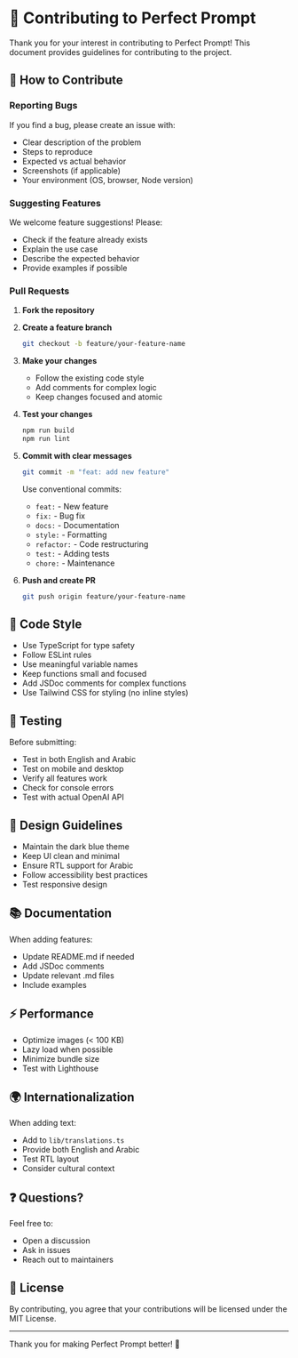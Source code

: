 # 🤝 Contributing to Perfect Prompt

Thank you for your interest in contributing to Perfect Prompt! This document provides guidelines for contributing to the project.

## 🌟 How to Contribute

### Reporting Bugs

If you find a bug, please create an issue with:
- Clear description of the problem
- Steps to reproduce
- Expected vs actual behavior
- Screenshots (if applicable)
- Your environment (OS, browser, Node version)

### Suggesting Features

We welcome feature suggestions! Please:
- Check if the feature already exists
- Explain the use case
- Describe the expected behavior
- Provide examples if possible

### Pull Requests

1. **Fork the repository**
2. **Create a feature branch**
   ```bash
   git checkout -b feature/your-feature-name
   ```

3. **Make your changes**
   - Follow the existing code style
   - Add comments for complex logic
   - Keep changes focused and atomic

4. **Test your changes**
   ```bash
   npm run build
   npm run lint
   ```

5. **Commit with clear messages**
   ```bash
   git commit -m "feat: add new feature"
   ```

   Use conventional commits:
   - `feat:` - New feature
   - `fix:` - Bug fix
   - `docs:` - Documentation
   - `style:` - Formatting
   - `refactor:` - Code restructuring
   - `test:` - Adding tests
   - `chore:` - Maintenance

6. **Push and create PR**
   ```bash
   git push origin feature/your-feature-name
   ```

## 📝 Code Style

- Use TypeScript for type safety
- Follow ESLint rules
- Use meaningful variable names
- Keep functions small and focused
- Add JSDoc comments for complex functions
- Use Tailwind CSS for styling (no inline styles)

## 🧪 Testing

Before submitting:
- Test in both English and Arabic
- Test on mobile and desktop
- Verify all features work
- Check for console errors
- Test with actual OpenAI API

## 🎨 Design Guidelines

- Maintain the dark blue theme
- Keep UI clean and minimal
- Ensure RTL support for Arabic
- Follow accessibility best practices
- Test responsive design

## 📚 Documentation

When adding features:
- Update README.md if needed
- Add JSDoc comments
- Update relevant .md files
- Include examples

## ⚡ Performance

- Optimize images (< 100 KB)
- Lazy load when possible
- Minimize bundle size
- Test with Lighthouse

## 🌍 Internationalization

When adding text:
- Add to `lib/translations.ts`
- Provide both English and Arabic
- Test RTL layout
- Consider cultural context

## ❓ Questions?

Feel free to:
- Open a discussion
- Ask in issues
- Reach out to maintainers

## 📜 License

By contributing, you agree that your contributions will be licensed under the MIT License.

---

Thank you for making Perfect Prompt better! 🚀

